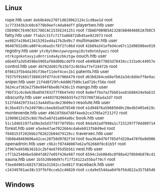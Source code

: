 ## Linux

rope.htb user `deb9b4de27071d829962124c1cd0ae1d` root `1c773343b3c60c6778b9eefc4da84dff`
playertwo.htb user `CDE09DC7E49C92C78ECAC1535E241251` root `73DAEF0B9D5A1328C6B40460E2A7D8C5`
fatty.htb user `7fab2c31fc7173a86872db45ae922073` root `ee982fa19b413415391ed4a17b2bd9c7`
multimaster.htb user `96407652d0ca80f4ce6aa5cf8f27c06d` root `41b89a341efbd4ce67c12d98508ee919`
registry.htb user `ytc0ytdmnzywnzgxngi0zte0otm3ywzi` root `ntrkzgnkotaxyju0ntrinda4yzbkztgw`
oouch.htb user `e6b4d7a3d54598e5905af68d00bcddf9` root `e049b8877803d78434cc315a9c44957e`
control.htb user `d8782dd01fb15b72c4b5ba77ef2d472b` root `8f8613f5b4da391f36ef11def4cec1b1`
patents.htb user `79375f91601f388919fd7fdc67966479` root `d63b0264ce60afb62a3dc8ddeff8e9ac`
sniper.htb user `21f4d0f29fc4dd867500c1ad716cf56e` root `5624caf363e2750e994f6be0b7436c15`
mango.htb user `79bf31c6c6eb38a8567832f7f8b47e92` root `8a8ef79a7a2fbb01ea81688424e9ab15`
obscurity.htb user `e4493782066b55fe2755708736ada2d7` root `512fd4429f33a113a44d5acde23609e3`
resolute.htb user `0c3be45fcfe249796ccbee8d3a978540` root `e1d94876a506850d0c20edb5405e619c`
monteverde.htb user `4961976bd7d8f4eeb2ce3705e2f212f2` root `12909612d25c8dcf6e5a07d1a804a0bc`
book.htb user `51c1d4b5197fa30e3e5d37f8778f95bc` root `84da92adf998a1c7231297f70dd89714`
forest.htb user `e5e4e47ae7022664cda6eb013fb0d9ed` root `f048153f202bbb2f82622b04d79129cc`
traverxec.htb user `7db0b48469606a42cec20750d9782f3d` root `9aa36a6d76f785dfd320a478f6e0d906`
openadmin.htb user `c9b2cf07d40807e62af62660f0c81b5f` root `2f907ed450b361b2c2bf4e8795d5b561`
nest.htb user `cf71b25404be5d84fd827e05f426e987` root `6594c2eb084bc0f08a42f0b94b878c41`
sauna.htb user `1b5520b98d97cf17f24122a55baf70cf` root `f3ee04965c68257382e31502cc5e881f`
traceback.htb user `c24349701ae38c33ffbf0cceb2c46020` root `ccda9e554daa04f6f56d822a357585d6`

## Windows
